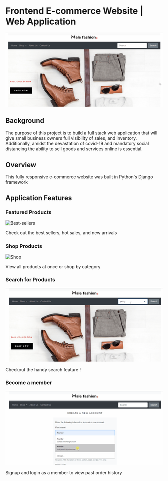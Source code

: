 # Frontend E-commerce Website | Web Application 

![Home-Page](Images/homepage1.gif)

## Background

The purpose of this project is to build a full stack web application that will give small business owners full visibility of sales, and inventory. Additionally, amidst the devastation of covid-19 and mandatory social distancing the ability to sell goods and services online is essential. 

## Overview

This fully responsive e-commerce website was built in Python's Django framework

## Application Features

### Featured Products

![Best-sellers](Images/featuredproducts.gif)

Check out the best sellers, hot sales, and new arrivals


### Shop Products

![Shop](Images/shop.gif)

View all products at once or shop by category


### Search for Products

![Search](Images/search.gif)

Checkout the handy search feature !


### Become a member

![Signup](Images/signup.gif)

Signup and login as a member to view past order history





